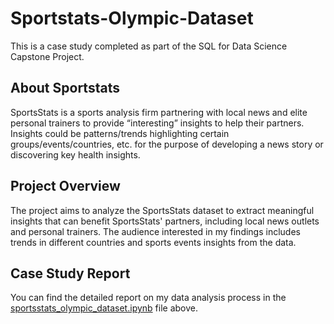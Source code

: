 # Sportstats-Olympic-Dataset

This is a case study completed as part of the SQL for Data Science Capstone Project.

## About Sportstats

SportsStats is a sports analysis firm partnering with local news and elite personal trainers to provide “interesting” insights to help their partners.  Insights could be patterns/trends highlighting certain groups/events/countries, etc. for the purpose of developing a news story or discovering key health insights.

## Project Overview

The project aims to analyze the SportsStats dataset to extract meaningful insights that can benefit SportsStats' partners, including local news outlets and personal trainers. The audience interested in my findings includes trends in different countries and sports events insights from the data.

## Case Study Report

You can find the detailed report on my data analysis process in the [sportsstats_olympic_dataset.ipynb](sportsstats_olympic_dataset.ipynb) file above.
